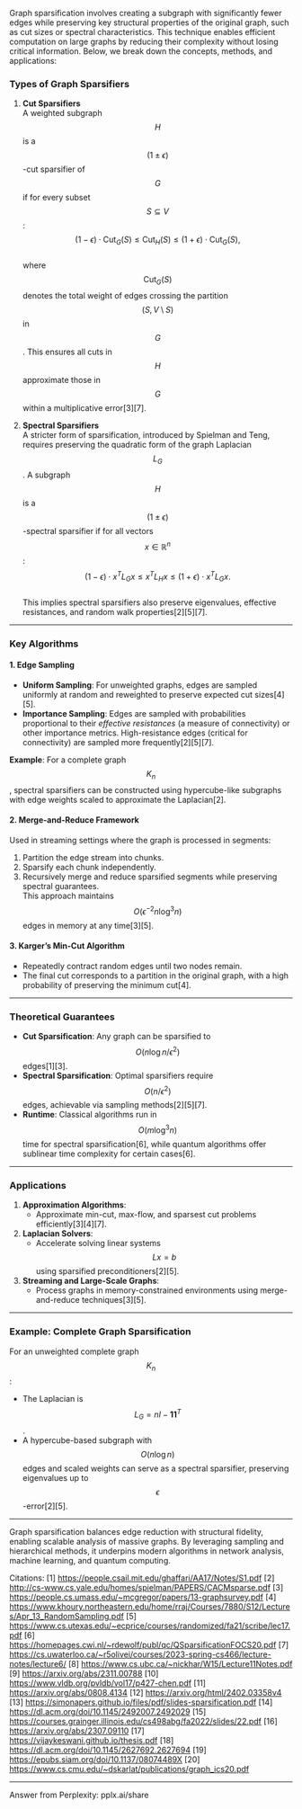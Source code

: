 Graph sparsification involves creating a subgraph with significantly fewer edges while preserving key structural properties of the original graph, such as cut sizes or spectral characteristics. This technique enables efficient computation on large graphs by reducing their complexity without losing critical information. Below, we break down the concepts, methods, and applications:

### **Types of Graph Sparsifiers**
1. **Cut Sparsifiers**  
   A weighted subgraph $$ H $$ is a $$(1 \pm \epsilon)$$-cut sparsifier of $$ G $$ if for every subset $$ S \subseteq V $$:  
   $$
   (1 - \epsilon) \cdot \text{Cut}_G(S) \leq \text{Cut}_H(S) \leq (1 + \epsilon) \cdot \text{Cut}_G(S),
   $$  
   where $$\text{Cut}_G(S)$$ denotes the total weight of edges crossing the partition $$ (S, V \setminus S) $$ in $$ G $$. This ensures all cuts in $$ H $$ approximate those in $$ G $$ within a multiplicative error[3][7].

2. **Spectral Sparsifiers**  
   A stricter form of sparsification, introduced by Spielman and Teng, requires preserving the quadratic form of the graph Laplacian $$ L_G $$. A subgraph $$ H $$ is a $$(1 \pm \epsilon)$$-spectral sparsifier if for all vectors $$ x \in \mathbb{R}^n $$:  
   $$
   (1 - \epsilon) \cdot x^T L_G x \leq x^T L_H x \leq (1 + \epsilon) \cdot x^T L_G x.
   $$  
   This implies spectral sparsifiers also preserve eigenvalues, effective resistances, and random walk properties[2][5][7].

---

### **Key Algorithms**
#### **1. Edge Sampling**
- **Uniform Sampling**: For unweighted graphs, edges are sampled uniformly at random and reweighted to preserve expected cut sizes[4][5].  
- **Importance Sampling**: Edges are sampled with probabilities proportional to their *effective resistances* (a measure of connectivity) or other importance metrics. High-resistance edges (critical for connectivity) are sampled more frequently[2][5][7].  

**Example**: For a complete graph $$ K_n $$, spectral sparsifiers can be constructed using hypercube-like subgraphs with edge weights scaled to approximate the Laplacian[2].

#### **2. Merge-and-Reduce Framework**
Used in streaming settings where the graph is processed in segments:  
1. Partition the edge stream into chunks.  
2. Sparsify each chunk independently.  
3. Recursively merge and reduce sparsified segments while preserving spectral guarantees.  
This approach maintains $$ O(\epsilon^{-2} n \log^3 n) $$ edges in memory at any time[3][5].

#### **3. Karger’s Min-Cut Algorithm**
- Repeatedly contract random edges until two nodes remain.  
- The final cut corresponds to a partition in the original graph, with a high probability of preserving the minimum cut[4].

---

### **Theoretical Guarantees**
- **Cut Sparsification**: Any graph can be sparsified to $$ O(n \log n / \epsilon^2) $$ edges[1][3].  
- **Spectral Sparsification**: Optimal sparsifiers require $$ O(n / \epsilon^2) $$ edges, achievable via sampling methods[2][5][7].  
- **Runtime**: Classical algorithms run in $$ O(m \log^3 n) $$ time for spectral sparsification[6], while quantum algorithms offer sublinear time complexity for certain cases[6].

---

### **Applications**
1. **Approximation Algorithms**:  
   - Approximate min-cut, max-flow, and sparsest cut problems efficiently[3][4][7].  
2. **Laplacian Solvers**:  
   - Accelerate solving linear systems $$ Lx = b $$ using sparsified preconditioners[2][5].  
3. **Streaming and Large-Scale Graphs**:  
   - Process graphs in memory-constrained environments using merge-and-reduce techniques[3][5].  

---

### **Example: Complete Graph Sparsification**
For an unweighted complete graph $$ K_n $$:  
- The Laplacian is $$ L_G = nI - \mathbf{1}\mathbf{1}^T $$.  
- A hypercube-based subgraph with $$ O(n \log n) $$ edges and scaled weights can serve as a spectral sparsifier, preserving eigenvalues up to $$ \epsilon $$-error[2][5].

---

Graph sparsification balances edge reduction with structural fidelity, enabling scalable analysis of massive graphs. By leveraging sampling and hierarchical methods, it underpins modern algorithms in network analysis, machine learning, and quantum computing.

Citations:
[1] https://people.csail.mit.edu/ghaffari/AA17/Notes/S1.pdf
[2] http://cs-www.cs.yale.edu/homes/spielman/PAPERS/CACMsparse.pdf
[3] https://people.cs.umass.edu/~mcgregor/papers/13-graphsurvey.pdf
[4] https://www.khoury.northeastern.edu/home/rraj/Courses/7880/S12/Lectures/Apr_13_RandomSampling.pdf
[5] https://www.cs.utexas.edu/~ecprice/courses/randomized/fa21/scribe/lec17.pdf
[6] https://homepages.cwi.nl/~rdewolf/publ/qc/QSparsificationFOCS20.pdf
[7] https://cs.uwaterloo.ca/~r5olivei/courses/2023-spring-cs466/lecture-notes/lecture6/
[8] https://www.cs.ubc.ca/~nickhar/W15/Lecture11Notes.pdf
[9] https://arxiv.org/abs/2311.00788
[10] https://www.vldb.org/pvldb/vol17/p427-chen.pdf
[11] https://arxiv.org/abs/0808.4134
[12] https://arxiv.org/html/2402.03358v4
[13] https://simonapers.github.io/files/pdf/slides-sparsification.pdf
[14] https://dl.acm.org/doi/10.1145/2492007.2492029
[15] https://courses.grainger.illinois.edu/cs498abg/fa2022/slides/22.pdf
[16] https://arxiv.org/abs/2307.09110
[17] https://vijaykeswani.github.io/thesis.pdf
[18] https://dl.acm.org/doi/10.1145/2627692.2627694
[19] https://epubs.siam.org/doi/10.1137/08074489X
[20] https://www.cs.cmu.edu/~dskarlat/publications/graph_ics20.pdf

---
Answer from Perplexity: pplx.ai/share